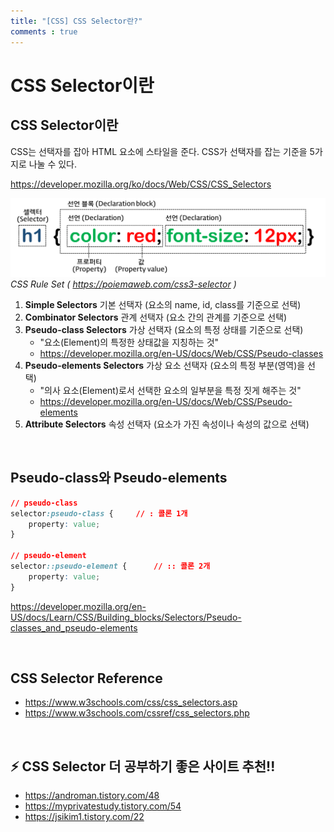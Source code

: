 ```yaml
---
title: "[CSS] CSS Selector란?"
comments : true
---
```


# CSS Selector이란


## CSS Selector이란

CSS는 선택자를 잡아 HTML 요소에 스타일을 준다. CSS가 선택자를 잡는 기준을 5가지로 나눌 수 있다.

<https://developer.mozilla.org/ko/docs/Web/CSS/CSS_Selectors>

![missing](../assets/img/2023/230117_1.png) *CSS Rule Set ( https://poiemaweb.com/css3-selector )*

1. **Simple Selectors** 기본 선택자 (요소의 name, id, class를 기준으로 선택)
2. **Combinator Selectors** 관계 선택자 (요소 간의 관계를 기준으로 선택)
3. **Pseudo-class Selectors** 가상 선택자 (요소의 특정 상태를 기준으로 선택)
    * "요소(Element)의 특정한 상태값을 지칭하는 것"
    * <https://developer.mozilla.org/en-US/docs/Web/CSS/Pseudo-classes>
4. **Pseudo-elements Selectors** 가상 요소 선택자 (요소의 특정 부분(영역)을 선택)
    * "의사 요소(Element)로서 선택한 요소의 일부분을 특정 짓게 해주는 것"
    * <https://developer.mozilla.org/en-US/docs/Web/CSS/Pseudo-elements>
5. **Attribute Selectors** 속성 선택자 (요소가 가진 속성이나 속성의 값으로 선택)

<br>

## Pseudo-class와 Pseudo-elements

```css
// pseudo-class
selector:pseudo-class {		// : 콜론 1개
	property: value;
} 

// pseudo-element
selector::pseudo-element {		// :: 콜론 2개
	property: value; 
}
```

<https://developer.mozilla.org/en-US/docs/Learn/CSS/Building_blocks/Selectors/Pseudo-classes_and_pseudo-elements>

<br>

## CSS Selector Reference
* <https://www.w3schools.com/css/css_selectors.asp>
* <https://www.w3schools.com/cssref/css_selectors.php>

<br>

## ⚡ CSS Selector 더 공부하기 좋은 사이트 추천!!
* <https://androman.tistory.com/48>
* <https://myprivatestudy.tistory.com/54>
* <https://jsikim1.tistory.com/22>

<br>
